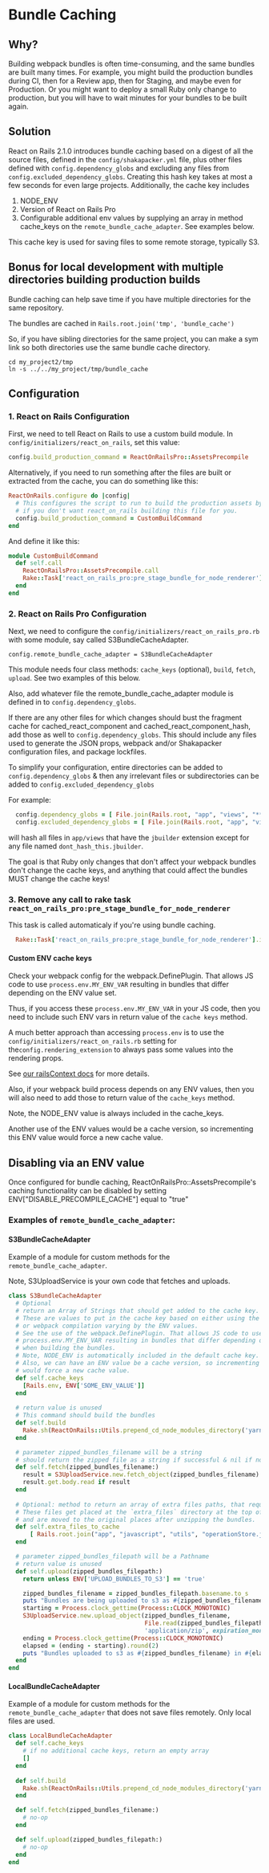 # Bundle Caching

## Why?
Building webpack bundles is often time-consuming, and the same bundles are built many times.
For example, you might build the production bundles during CI, then for a Review app, then
for Staging, and maybe even for Production. Or you might want to deploy a small Ruby only
change to production, but you will have to wait minutes for your bundles to be built again.

## Solution
React on Rails 2.1.0 introduces bundle caching based on a digest of all the source files, defined
in the `config/shakapacker.yml` file, plus other files defined with `config.dependency_globs` and
excluding any files from `config.excluded_dependency_globs`. Creating this hash key takes at most a
few seconds for even large projects. Additionally, the cache key includes 
1. NODE_ENV
2. Version of React on Rails Pro
3. Configurable additional env values by supplying an array in method cache_keys on the `remote_bundle_cache_adapter`. See examples below.

This cache key is used for saving files to some remote storage, typically S3.

## Bonus for local development with multiple directories building production builds
Bundle caching can help save time if you have multiple directories for the same repository.

The bundles are cached in `Rails.root.join('tmp', 'bundle_cache')`

So, if you have sibling directories for the same project, you can make a sym link so both directories use the same bundle cache directory.

```
cd my_project2/tmp
ln -s ../../my_project/tmp/bundle_cache
```

## Configuration

### 1. React on Rails Configuration
First, we need to tell React on Rails to use a custom build module. In
`config/initializers/react_on_rails`, set this value:

```ruby
config.build_production_command = ReactOnRailsPro::AssetsPrecompile
```

Alternatively, if you need to run something after the files are built or extracted from the cache, you can do something like this:

```ruby
ReactOnRails.configure do |config|
  # This configures the script to run to build the production assets by webpack. Set this to nil
  # if you don't want react_on_rails building this file for you.
  config.build_production_command = CustomBuildCommand
end
```

And define it like this:   

```ruby
module CustomBuildCommand
  def self.call
    ReactOnRailsPro::AssetsPrecompile.call
    Rake::Task['react_on_rails_pro:pre_stage_bundle_for_node_renderer'].invoke
  end
end
```

### 2. React on Rails Pro Configuration
Next, we need to configure the `config/initializers/react_on_rails_pro.rb` with some module,
say called S3BundleCacheAdapter.

```
config.remote_bundle_cache_adapter = S3BundleCacheAdapter
```

This module needs four class methods: `cache_keys` (optional), `build`, `fetch`, `upload`. See two
examples of this below.

Also, add whatever file the remote_bundle_cache_adapter module is defined in to `config.dependency_globs`.

If there are any other files for which changes should bust the fragment cache for
cached_react_component and cached_react_component_hash, add those as well to `config.dependency_globs`. This should include any files used to generate the JSON props, webpack and/or Shakapacker configuration files, and package lockfiles.

To simplify your configuration, entire directories can be added to `config.dependency_globs` & then any irrelevant files or subdirectories can be added to `config.excluded_dependency_globs`

For example:
```ruby
  config.dependency_globs = [ File.join(Rails.root, "app", "views", "**", "*.jbuilder") ]
  config.excluded_dependency_globs = [ File.join(Rails.root, "app", "views", "**", "dont_hash_this.jbuilder") ]
```
will hash all files in `app/views` that have the `jbuilder` extension except for any file named `dont_hash_this.jbuilder`.

The goal is that Ruby only changes that don't affect your webpack bundles don't change the cache keys, and anything that could affect the bundles MUST change the cache keys!

### 3. Remove any call to rake task `react_on_rails_pro:pre_stage_bundle_for_node_renderer`
This task is called automaticaly if you're using bundle caching.
```ruby
  Rake::Task['react_on_rails_pro:pre_stage_bundle_for_node_renderer'].invoke
```

#### Custom ENV cache keys
Check your webpack config for the webpack.DefinePlugin. That allows JS code to use
`process.env.MY_ENV_VAR` resulting in bundles that differ depending on the ENV value set.

Thus, if you access these `process.env.MY_ENV_VAR` in your JS code, then you need to include such
ENV vars in return value of the `cache keys` method.

A much better approach than accessing `process.env` is to use the
`config/initializers/react_on_rails.rb` setting for the`config.rendering_extension` to always
pass some values into the rendering props.

See [our railsContext docs](https://www.shakacode.com/react-on-rails/docs/basics/render-functions-and-railscontext/#customization-of-the-railscontext) for more details.

Also, if your webpack build process depends on any ENV values, then you will also need to add those
to return value of the `cache_keys` method.

Note, the NODE_ENV value is always included in the cache_keys.

Another use of the ENV values would be a cache version, so incrementing this ENV value
would force a new cache value.

## Disabling via an ENV value
Once configured for bundle caching, ReactOnRailsPro::AssetsPrecompile's caching functionality
can be disabled by setting ENV["DISABLE_PRECOMPILE_CACHE"] equal to "true"

### Examples of `remote_bundle_cache_adapter`:

#### S3BundleCacheAdapter
Example of a module for custom methods for the `remote_bundle_cache_adapter`.

Note, S3UploadService is your own code that fetches and uploads.

```ruby
class S3BundleCacheAdapter
  # Optional
  # return an Array of Strings that should get added to the cache key.
  # These are values to put in the cache key based on either using the webpack.DefinePlugin
  # or webpack compilation varying by the ENV values.
  # See the use of the webpack.DefinePlugin. That allows JS code to use
  # process.env.MY_ENV_VAR resulting in bundles that differ depending on the ENV value set
  # when building the bundles.
  # Note, NODE_ENV is automatically included in the default cache key.
  # Also, we can have an ENV value be a cache version, so incrementing this ENV value
  # would force a new cache value.
  def self.cache_keys
    [Rails.env, ENV['SOME_ENV_VALUE']]
  end
  
  # return value is unused
  # This command should build the bundles
  def self.build
    Rake.sh(ReactOnRails::Utils.prepend_cd_node_modules_directory('yarn start build.prod').to_s)
  end

  # parameter zipped_bundles_filename will be a string
  # should return the zipped file as a string if successful & nil if not
  def self.fetch(zipped_bundles_filename:)
    result = S3UploadService.new.fetch_object(zipped_bundles_filename)
    result.get.body.read if result
  end
  
  # Optional: method to return an array of extra files paths, that require caching. 
  # These files get placed at the `extra_files` directory at the top of the zipfile
  # and are moved to the original places after unzipping the bundles.
  def self.extra_files_to_cache
      [ Rails.root.join("app", "javascript", "utils", "operationStore.json") ]
  end

  # parameter zipped_bundles_filepath will be a Pathname
  # return value is unused
  def self.upload(zipped_bundles_filepath:)
    return unless ENV['UPLOAD_BUNDLES_TO_S3'] == 'true'

    zipped_bundles_filename = zipped_bundles_filepath.basename.to_s
    puts "Bundles are being uploaded to s3 as #{zipped_bundles_filename}"
    starting = Process.clock_gettime(Process::CLOCK_MONOTONIC)
    S3UploadService.new.upload_object(zipped_bundles_filename,
                                      File.read(zipped_bundles_filepath, mode: 'rb'),
                                      'application/zip', expiration_months: 12)
    ending = Process.clock_gettime(Process::CLOCK_MONOTONIC)
    elapsed = (ending - starting).round(2)
    puts "Bundles uploaded to s3 as #{zipped_bundles_filename} in #{elapsed} seconds"
  end
end
```

#### LocalBundleCacheAdapter
Example of a module for custom methods for the `remote_bundle_cache_adapter` that does not save files
remotely. Only local files are used.

```ruby
class LocalBundleCacheAdapter
  def self.cache_keys
    # if no additional cache keys, return an empty array
    []
  end
  
  def self.build
    Rake.sh(ReactOnRails::Utils.prepend_cd_node_modules_directory('yarn start build.prod').to_s)
  end

  def self.fetch(zipped_bundles_filename:)
    # no-op
  end

  def self.upload(zipped_bundles_filepath:)
    # no-op
  end
end
```

